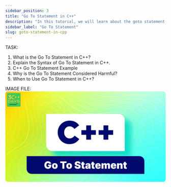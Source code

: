```yaml
---
sidebar_position: 3
title: "Go To Statement in C++"
description: "In this tutorial, we will learn about the goto statement in C++ programming with the help of examples. The goto statement is used to transfer control to the other part of the program."
sidebar_label: "Go To Statement"
slug: goto-statement-in-cpp
---
```


TASK:

1. What is the Go To Statement in C++?
2. Explain the Syntax of Go To Statement in C++.
3. C++ Go To Statement Example
4. Why is the Go To Statement Considered Harmful?
5. When to Use Go To Statement in C++?


IMAGE FILE:
![GOTO Statement](../../static/img/day-06/goto-statement.png)